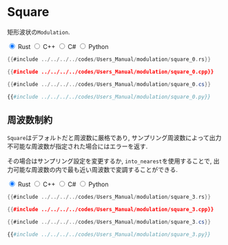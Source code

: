 # Square

矩形波状の`Modulation`.

<div class="tabs">
<input id="rust_tab_api" type="radio" class="tab" name="tab_api" checked>
<label class="tab_item" n=4 for="rust_tab_api">Rust</label>
<input id="cpp_tab_api" type="radio" class="tab" name="tab_api">
<label class="tab_item" n=4 for="cpp_tab_api">C++</label>
<input id="cs_tab_api" type="radio" class="tab" name="tab_api">
<label class="tab_item" n=4 for="cs_tab_api">C#</label>
<input id="python_tab_api" type="radio" class="tab" name="tab_api">
<label class="tab_item" n=4 for="python_tab_api">Python</label>

```rust
{{#include ../../../../codes/Users_Manual/modulation/square_0.rs}}
```

```cpp
{{#include ../../../../codes/Users_Manual/modulation/square_0.cpp}}
```

```cs
{{#include ../../../../codes/Users_Manual/modulation/square_0.cs}}
```

```python
{{#include ../../../../codes/Users_Manual/modulation/square_0.py}}
```
</div>

## 周波数制約

`Square`はデフォルトだと周波数に厳格であり, サンプリング周波数によって出力不可能な周波数が指定された場合にはエラーを返す.

その場合はサンプリング設定を変更するか, `into_nearest`を使用することで, 出力可能な周波数の内で最も近い周波数で変調することができる.

<div class="tabs">
<input id="rust_tab_api_nearest" type="radio" class="tab" name="tab_api_nearest" checked>
<label class="tab_item" n=4 for="rust_tab_api_nearest">Rust</label>
<input id="cpp_tab_api_nearest" type="radio" class="tab" name="tab_api_nearest">
<label class="tab_item" n=4 for="cpp_tab_api_nearest">C++</label>
<input id="cs_tab_api_nearest" type="radio" class="tab" name="tab_api_nearest">
<label class="tab_item" n=4 for="cs_tab_api_nearest">C#</label>
<input id="python_tab_api_nearest" type="radio" class="tab" name="tab_api_nearest">
<label class="tab_item" n=4 for="python_tab_api_nearest">Python</label>

```rust
{{#include ../../../../codes/Users_Manual/modulation/square_3.rs}}
```

```cpp
{{#include ../../../../codes/Users_Manual/modulation/square_3.cpp}}
```

```cs
{{#include ../../../../codes/Users_Manual/modulation/square_3.cs}}
```

```python
{{#include ../../../../codes/Users_Manual/modulation/square_3.py}}
```
</div>
